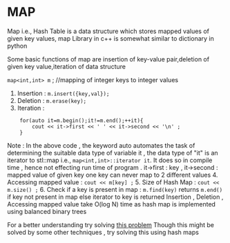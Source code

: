 # MAP

Map i.e., Hash Table is a data structure which stores mapped values of given key values, map Library in c++ is somewhat similar to dictionary in python 

Some basic functions of map are insertion of key-value pair,deletion of given key value,iteration of data structure

```map<int,int> m``` ; //mapping of integer keys to integer values
1. Insertion : ```m.insert({key,val});```
2. Deletion : ```m.erase(key);```
3. Iteration :
```
	for(auto it=m.begin();it!=m.end();++it){
		cout << it->first << ' ' << it->second << '\n' ;	
	}
```
  Note : In the above code , the keyword auto automates the task of determining the suitable data type of variable it , the data type of "it" is an iterator to stl::map i.e., 
  ```map<int,int>::iterator it```. It does so in compile time , hence not effecting run time of program .
  it->first : key , it->second : mapped value of given key
  one key can never map to 2 different values
4. Accessing mapped value :
   	```cout << m[key] ;```
5. Size of Hash Map :
	```cout << m.size() ;```
6. Check if a key is present in map :
 	```m.find(key)``` returns ```m.end()``` if key not present in map else iterator to key is returned
Insertion , Deletion , Accessing mapped value take O(log N) time as hash map is implemented using balanced binary trees

For a better understanding try solving [this problem](https://practice.geeksforgeeks.org/problems/twice-counter/0)
Though this might be solved by some other techniques , try solving this using hash maps